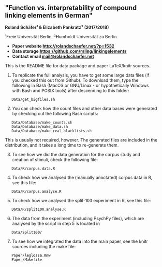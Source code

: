 ## "Function vs. interpretability of compound linking elements in German"

**Roland Schäfer¹ & Elizabeth Pankratz² (2017/2018)**

¹Freie Universität Berlin, ²Humboldt Universität zu Berlin

- **Paper website  http://rolandschaefer.net/?p=1532**
- **Data storage   https://github.com/rsling/linkingelements**
- **Contact email  mail@rolandschaefer.net**

This is the README file for data package and paper LaTeX/knitr sources.

1. To replicate the full analysis, you have to get some large data
   files (if you checked this out from Github). To download them,
   type the following in Bash (MacOS or GNU/Linux - or hypothetically
   Windows with Bash and POSIX tools) after descending to this
   folder:
```
   Data/get_bigfiles.sh
```
2. You can check how the count files and other data bases were
   generated by checking out the following Bash scripts:
``` 
   Data/Database/make_counts.sh
   Data/Database/make_data.sh
   Data/Database/make_real_blacklists.sh
```
   This is usually not required, however. The generated files
   are included in the distribution, and it takes a long time
   to re-generate them.

3. To see how we did the data generation for the corpus study
   and creation of stimuli, check the following file:
```
   Data/R/corpus.data.R
```
4. To check how we analysed the (manually annotated) corpus data
   in R, see this file:
```
   Data/R/corpus.analyse.R
```
5. To check how we analysed the split-100 experiment in R, see
   this file:
```
   Data/R/split100.analyse.R
```
6. The data from the experiment (including PsychPy files), which are
   analysed by the script in step 5 is located in
```
   Data/Split100/
```
7. To see how we integrated the data into the main paper, see
   the knitr sources including the make file:
```
   Paper/leglossa.Rnw
   Paper/Makefile
```

